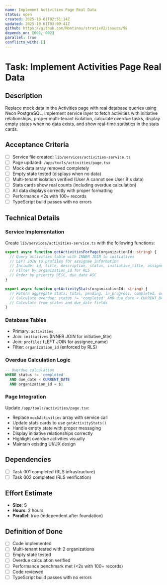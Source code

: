 ```yaml
---
name: Implement Activities Page Real Data
status: open
created: 2025-10-01T02:51:14Z
updated: 2025-10-01T03:09:41Z
github: https://github.com/Montinou/stratixV2/issues/98
depends_on: [001, 002]
parallel: true
conflicts_with: []
---
```


# Task: Implement Activities Page Real Data

## Description
Replace mock data in the Activities page with real database queries using Neon PostgreSQL. Implement service layer to fetch activities with initiative relationships, proper multi-tenant isolation, calculate overdue tasks, display empty states when no data exists, and show real-time statistics in the stats cards.

## Acceptance Criteria
- [ ] Service file created: `lib/services/activities-service.ts`
- [ ] Page updated: `/app/tools/activities/page.tsx`
- [ ] Mock data array removed completely
- [ ] Empty state tested (displays when no data)
- [ ] Multi-tenant isolation verified (User A cannot see User B's data)
- [ ] Stats cards show real counts (including overdue calculation)
- [ ] All data displays correctly with proper formatting
- [ ] Performance <2s with 100+ records
- [ ] TypeScript build passes with no errors

## Technical Details

### Service Implementation
Create `lib/services/activities-service.ts` with the following functions:

```typescript
export async function getActivitiesForPage(organizationId: string) {
  // Query activities table with INNER JOIN to initiatives
  // LEFT JOIN to profiles for assignee information
  // Include: id, title, description, status, initiative_title, assignee_name, priority, due_date
  // Filter by organization_id for RLS
  // Order by priority DESC, due_date ASC
}

export async function getActivityStats(organizationId: string) {
  // Return aggregate stats: total, pending, in_progress, completed, overdue
  // Calculate overdue: status != 'completed' AND due_date < CURRENT_DATE
  // Calculate from status and due_date fields
}
```

### Database Tables
- Primary: `activities`
- Join: `initiatives` (INNER JOIN for initiative_title)
- Join: `profiles` (LEFT JOIN for assignee_name)
- Filter: `organization_id` (enforced by RLS)

### Overdue Calculation Logic
```sql
-- Overdue calculation
WHERE status != 'completed'
  AND due_date < CURRENT_DATE
  AND organization_id = $1
```

### Page Integration
Update `/app/tools/activities/page.tsx`:
- Replace `mockActivities` array with service call
- Update stats cards to use `getActivityStats()`
- Handle empty state with proper messaging
- Display initiative relationships correctly
- Highlight overdue activities visually
- Maintain existing UI/UX design

## Dependencies
- [ ] Task 001 completed (RLS infrastructure)
- [ ] Task 002 completed (RLS verification)

## Effort Estimate
- **Size**: S
- **Hours**: 2 hours
- **Parallel**: true (independent after foundation)

## Definition of Done
- [ ] Code implemented
- [ ] Multi-tenant tested with 2 organizations
- [ ] Empty state tested
- [ ] Overdue calculation verified
- [ ] Performance benchmark met (<2s with 100+ records)
- [ ] Code reviewed
- [ ] TypeScript build passes with no errors
